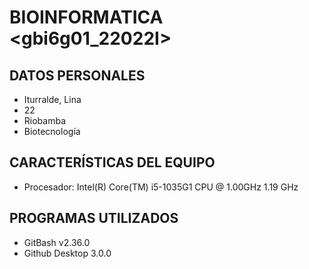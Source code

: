 # BIOINFORMATICA <gbi6g01_22022I>
## DATOS PERSONALES
- Iturralde, Lina
- 22
- Riobamba
- Biotecnología

## CARACTERÍSTICAS DEL EQUIPO
- Procesador: Intel(R) Core(TM) i5-1035G1 CPU @ 1.00GHz   1.19 GHz

## PROGRAMAS UTILIZADOS
- GitBash v2.36.0
- Github Desktop 3.0.0

